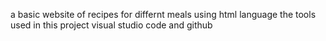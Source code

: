 a basic website of recipes for differnt meals using html language
the tools used in this project visual studio code and github
